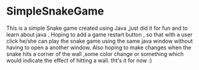 # SimpleSnakeGame
This is a simple Snake game created using Java ,just did it for fun and to learn about java .
Hoping to add a game restart button , so that with a user click he/she can play the snake game using the same java window without having to open a another window.
Also hoping to make changes when the snake hits a corner of the wall ,some color change or something which would indicate the effect of hitting a wall.
tht's it for now :)
